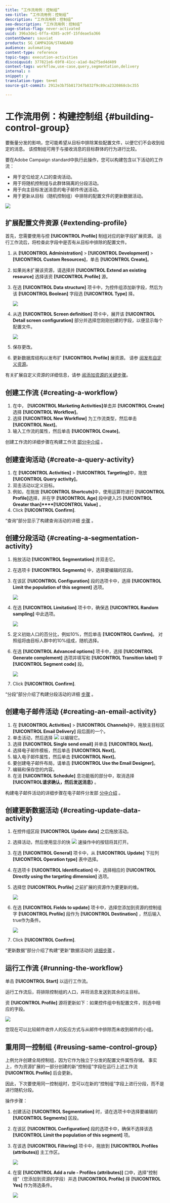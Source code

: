 ```yaml
---
title: “工作流用例：控制组”
seo-title: “工作流用例：控制组”
description: “工作流用例：控制组”
seo-description: “工作流用例：控制组”
page-status-flag: never-activated
uuid: 396a3de1-6ffa-4385-ac9f-15fdeae5a366
contentOwner: sauviat
products: SG_CAMPAIGN/STANDARD
audience: automating
content-type: reference
topic-tags: execution-activities
discoiquuid: 377821e6-69f8-41cc-a1ad-8a2f5ed4d409
context-tags: workflow,use-case,query,segmentation,delivery
internal: n
snippet: y
translation-type: tm+mt
source-git-commit: 2912e3b75b817347b832f9c89ca2320868cbc355

---
```



# 工作流用例：构建控制组 {#building-control-group}

要衡量分发的影响，您可能希望从目标中排除某些配置文件，以便它们不会收到给定的消息。 该控制组可用于与接收消息的目标群体的行为进行比较。

要在Adobe Campaign standard中执行此操作，您可以构建包含以下活动的工作流：
* 用于定位给定人口的查询活动。
* 用于将随机控制组与此群体隔离的分段活动。
* 用于向主目标发送消息的电子邮件传送活动。
* 用于更新从目标（随机控制组）中排除的配置文件的更新数据活动。

![](assets/wkf_control-group.png)

## 扩展配置文件资源 {#extending-profile}

首先，您需要使用与控 **[!UICONTROL Profile]** 制组对应的新字段扩展资源。 运行工作流后，将检查此字段中是否有从目标中排除的配置文件。

1. 从 **[!UICONTROL Administration]** &gt; **[!UICONTROL Development]** &gt; **[!UICONTROL Custom Resources]**，单击 **[!UICONTROL Create]**。
1. 如果尚未扩展该资源，请选择并 **[!UICONTROL Extend an existing resource]** 选择该资 **[!UICONTROL Profile]** 源。
1. 在选 **[!UICONTROL Data structure]** 项卡中，为控件组添加新字段，然后为该 **[!UICONTROL Boolean]** 字段选 **[!UICONTROL Type]** 择。

   ![](assets/wkf_control-group-profile-field.png)

1. 从选 **[!UICONTROL Screen definition]** 项卡中，展开该 **[!UICONTROL Detail screen configuration]** 部分并选择您刚刚创建的字段，以便显示每个配置文件。

   ![](assets/wkf_control-group-profile-field-screen.png)

1. 保存更改。
1. 更新数据库结构以发布扩 **[!UICONTROL Profile]** 展资源。 请参 [阅发布自定义资源](../../developing/using/updating-the-database-structure.md#publishing-a-custom-resource)。

有关扩展自定义资源的详细信息，请参 [阅添加资源的关键步骤](../../developing/using/key-steps-to-add-a-resource.md)。

## 创建工作流 {#creating-a-workflow}

1. 在中， **[!UICONTROL Marketing Activities]**&#x200B;单击并 **[!UICONTROL Create]** 选择 **[!UICONTROL Workflow]**。
1. 选择 **[!UICONTROL New Workflow]** 为工作流类型，然后单击 **[!UICONTROL Next]**。
1. 输入工作流的属性，然后单击 **[!UICONTROL Create]**。

创建工作流的详细步骤在构建工作流 [部分中介绍](../../automating/using/building-a-workflow.md) 。

## 创建查询活动 {#create-a-query-activity}

1. 在 **[!UICONTROL Activities]** &gt; **[!UICONTROL Targeting]**&#x200B;中，拖放 **[!UICONTROL Query activity]**。
1. 双击活动以定义目标。
1. 例如，在拖放 **[!UICONTROL Shortcuts]**&#x200B;中，使用运算符进行 **[!UICONTROL Profile]**&#x200B;选择，并在字 **[!UICONTROL Age]** 段中键入25 **[!UICONTROL Greater than]****[!UICONTROL Value]** 。
1. Click **[!UICONTROL Confirm]**.

“查询”部分显示了构建查询活动的详细 [步骤](../../automating/using/query.md) 。

## 创建分段活动 {#creating-a-segmentation-activity}

1. 拖放活动 **[!UICONTROL Segmentation]** 并双击它。
1. 在选项卡 **[!UICONTROL Segments]** 中，选择要编辑的区段。
1. 在该区 **[!UICONTROL Configuration]** 段的选项卡中，选择 **[!UICONTROL Limit the population of this segment]** 选项。

   ![](assets/wkf_control-segment-configuration.png)

1. 在选 **[!UICONTROL Limitation]** 项卡中，确保选 **[!UICONTROL Random sampling]** 中此选项。

   ![](assets/wkf_control-segment-limitation.png)

1. 定义初始人口的百分比，例如10%，然后单击 **[!UICONTROL Confirm]**。 对照组将由目标人群中的10%组成，随机选择。
1. 在选 **[!UICONTROL Advanced options]** 项卡中，选择 **[!UICONTROL Generate complement]** 选项并填写和 **[!UICONTROL Transition label]** 字 **[!UICONTROL Segment code]** 段。

   ![](assets/wkf_control-segment-advanced.png)

1. Click **[!UICONTROL Confirm]**.

“分段”部分介绍了构建分段活动的详细 [步骤](../../automating/using/segmentation.md) 。

## 创建电子邮件活动 {#creating-an-email-activity}

1. 在 **[!UICONTROL Activities]** &gt; **[!UICONTROL Channels]**&#x200B;中，拖放主目标区 **[!UICONTROL Email Delivery]** 段后面的一个。
1. 单击活动，然后选择 ![](assets/edit_darkgrey-24px.png) 以编辑它。
1. 选择 **[!UICONTROL Single send email]** 并单击 **[!UICONTROL Next]**。
1. 选择电子邮件模板，然后单击 **[!UICONTROL Next]**。
1. 输入电子邮件属性，然后单击 **[!UICONTROL Next]**。
1. 要创建电子邮件布局，请单击 **[!UICONTROL Use the Email Designer]**。
1. 编辑和保存您的内容。
1. 在消 **[!UICONTROL Schedule]** 息功能板的部分中，取消选择 **[!UICONTROL请求确认，然后发送消息}** 。

构建电子邮件活动的详细步骤在电子邮件分发部 [分中介绍](../../automating/using/email-delivery.md) 。

## 创建更新数据活动 {#creating-update-data-activity}

1. 在控件组区段 **[!UICONTROL Update data]** 之后拖放活动。
1. 选择活动，然后使用显示的快 ![](assets/edit_darkgrey-24px.png) 速操作中的按钮将其打开。
1. 在选 **[!UICONTROL General]** 项卡中，从 **[!UICONTROL Update]** 下拉列 **[!UICONTROL Operation type]** 表中选择。
1. 在选项卡 **[!UICONTROL Identification]** 中，选择相应的 **[!UICONTROL Directly using the targeting dimension]** 选项。
1. 选择您 **[!UICONTROL Profile]** 之前扩展的资源作为要更新的维。

   ![](assets/wkf_control-update-identification.png)

1. 在选 **[!UICONTROL Fields to update]** 项卡中，选择您添加到资源的控制组字 **[!UICONTROL Profile]** 段作为 **[!UICONTROL Destination]** ，然后输入true作为条件。

   ![](assets/wkf_control-update-fields-to-update.png)

1. Click **[!UICONTROL Confirm]**.

“更新数据”部分介绍了构建“更新”数据活动的 [详细步骤](../../automating/using/update-data.md) 。

## 运行工作流 {#running-the-workflow}

单击 **[!UICONTROL Start]** 以运行工作流。

运行工作流后，将排除控制组的人口，并将消息发送到其余的主目标。

资 **[!UICONTROL Profile]** 源将更新如下：如果控件组中有配置文件，则选中相应的字段。

![](assets/wkf_control-group-profile-checked.png)

您现在可以比较邮件收件人的反应方式与从邮件中排除而未收到邮件的小组。

## 重用同一控制组 {#reusing-same-control-group}

上例允许创建全局控制组，因为它作为独立于分发的配置文件属性存储。 事实上，作为资源扩展的一部分创建的新“控制组”字段在运行上述工作流 **[!UICONTROL Profile]** 后会更新。

因此，下次要使用同一控制组时，您可以在新的“控制组”字段上进行分段，而不是进行随机分段。

操作步骤：
1. 创建活动 **[!UICONTROL Segmentation]** 时，请在选项卡中选择要编辑的 **[!UICONTROL Segments]** 区段。
1. 在该区 **[!UICONTROL Configuration]** 段的选项卡中，确保不选择该选 **[!UICONTROL Limit the population of this segment]** 项。
1. 在该选 **[!UICONTROL Filtering]** 项卡中，拖放到 **[!UICONTROL Profiles (attributes)]** 主工作区。

   ![](assets/wkf_control-group-segment-profiles-attributes.png)

1. 在窗 **[!UICONTROL Add a rule - Profiles (attributes)]** 口中，选择“控制组”（您添加到资源的字段）并选 **[!UICONTROL Profile]** 择 **[!UICONTROL Yes]** 作为筛选条件。

   ![](assets/wkf_control-group-segment-profiles-attributes-field.png)